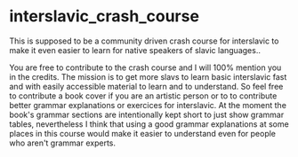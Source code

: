 # interslavic_crash_course
This is supposed to be a community driven crash course for interslavic to make it even easier to learn for native speakers of slavic languages..

You are free to contribute to the crash course and I will 100% mention you in the credits. The mission is to get more slavs to learn basic interslavic fast and with easily accessible material to learn and to understand. So feel free to contribute a book cover if you are an artistic person or to to contribute better grammar explanations or exercices for interslavic. At the moment the book's grammar sections are intentionally kept short to just show grammar tables, nevertheless I think that using a good grammar explanations at some places in this course would make it easier to understand even for people who aren't grammar experts.
